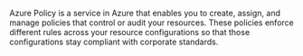 Azure Policy is a service in Azure that enables you to create, assign, and manage policies that control or audit your resources. These policies enforce different rules across your resource configurations so that those configurations stay compliant with corporate standards. 